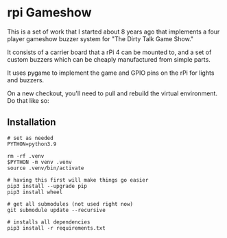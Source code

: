 # rpi Gameshow

This is a set of work that I started about 8 years ago that implements a four player gameshow buzzer system for "The Dirty Talk Game Show."

It consists of a carrier board that a rPi 4 can be mounted to, and a set of custom buzzers which can be cheaply manufactured from simple parts. 

It uses pygame to implement the game and GPIO pins on the rPi for lights and buzzers.

On a new checkout, you'll need to pull and rebuild the virtual environment. Do that like so:

## Installation

```
# set as needed
PYTHON=python3.9

rm -rf .venv
$PYTHON -m venv .venv
source .venv/bin/activate

# having this first will make things go easier
pip3 install --upgrade pip 
pip3 install wheel

# get all submodules (not used right now)
git submodule update --recursive

# installs all dependencies
pip3 install -r requirements.txt
```
